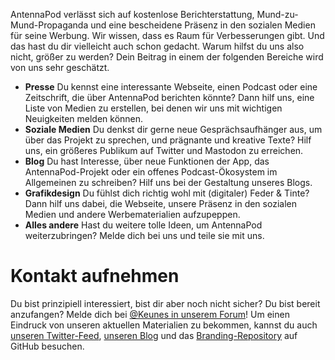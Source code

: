 AntennaPod verlässt sich auf kostenlose Berichterstattung, Mund-zu-Mund-Propaganda und eine bescheidene Präsenz in den sozialen Medien für seine Werbung. Wir wissen, dass es Raum für Verbesserungen gibt. Und das hast du dir vielleicht auch schon gedacht. Warum hilfst du uns also nicht, größer zu werden? Dein Beitrag in einem der folgenden Bereiche wird von uns sehr geschätzt.

* **Presse** Du kennst eine interessante Webseite, einen Podcast oder eine Zeitschrift, die über AntennaPod berichten könnte? Dann hilf uns, eine Liste von Medien zu erstellen, bei denen wir uns mit wichtigen Neuigkeiten melden können.
* **Soziale Medien** Du denkst dir gerne neue Gesprächsaufhänger aus, um über das Projekt zu sprechen, und prägnante und kreative Texte? Hilf uns, ein größeres Publikum auf Twitter und Mastodon zu erreichen.
* **Blog** Du hast Interesse, über neue Funktionen der App, das AntennaPod-Projekt oder ein offenes Podcast-Ökosystem im Allgemeinen zu schreiben? Hilf uns bei der Gestaltung unseres Blogs.
* **Grafikdesign** Du fühlst dich richtig wohl mit (digitaler) Feder & Tinte? Dann hilf uns dabei, die Webseite, unsere Präsenz in den sozialen Medien und andere Werbematerialien aufzupeppen.
* **Alles andere** Hast du weitere tolle Ideen, um AntennaPod weiterzubringen? Melde dich bei uns und teile sie mit uns.

# Kontakt aufnehmen

Du bist prinzipiell interessiert, bist dir aber noch nicht sicher? Du bist bereit anzufangen? Melde dich bei [@Keunes in unserem Forum](https://forum.antennapod.org/u/keunes)! Um einen Eindruck von unseren aktuellen Materialien zu bekommen, kannst du auch [unseren Twitter-Feed](https://www.twitter.com/antennapod), [unseren Blog](/blog) und das [Branding-Repository](https://github.com/AntennaPod/Branding) auf GitHub besuchen.
